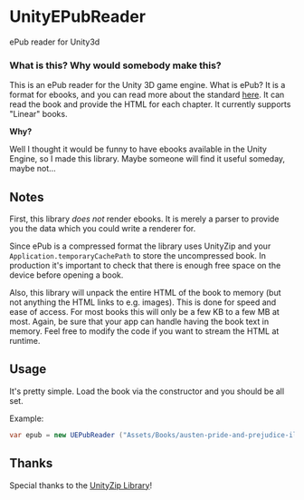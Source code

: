 # UnityEPubReader
ePub reader for Unity3d

### What is this? Why would somebody make this?
This is an ePub reader for the Unity 3D game engine. What is ePub? It is a format for ebooks, and you can read more about the standard [here](http://idpf.org/epub). It can read the book and provide the HTML for each chapter. It currently supports "Linear" books.

**Why?**

Well I thought it would be funny to have ebooks available in the Unity Engine, so I made this library. Maybe someone will find it useful someday, maybe not...

## Notes
First, this library *does not* render ebooks. It is merely a parser to provide you the data which you could write a renderer for.
	
Since ePub is a compressed format the library uses UnityZip and your ``` Application.temporaryCachePath``` to store the uncompressed book. In production it's important to check that there is enough free space on the device before opening a book.

Also, this library will unpack the entire HTML of the book to memory (but not anything the HTML links to e.g. images). This is done for speed and ease of access. For most books this will only be a few KB to a few MB at most. Again, be sure that your app can handle having the book text in memory. Feel free to modify the code if you want to stream the HTML at runtime.## Usage
It's pretty simple. Load the book via the constructor and you should be all set.

Example:

```csharp
var epub = new UEPubReader ("Assets/Books/austen-pride-and-prejudice-illustrations.epub");
```

## Thanks
Special thanks to the [UnityZip Library](https://github.com/tsubaki/UnityZip)!